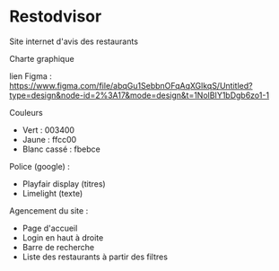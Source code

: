 # Restodvisor
Site internet d'avis des restaurants


Charte graphique

lien Figma : 
https://www.figma.com/file/abqGu1SebbnOFqAqXGlkqS/Untitled?type=design&node-id=2%3A17&mode=design&t=1NolBIY1bDgb6zo1-1

Couleurs

- Vert : 003400
- Jaune : ffcc00
- Blanc cassé : fbebce

Police (google) : 
- Playfair display (titres)
- Limelight (texte)

Agencement du site : 
- Page d'accueil
- Login en haut à droite
- Barre de recherche
- Liste des restaurants à partir des filtres
